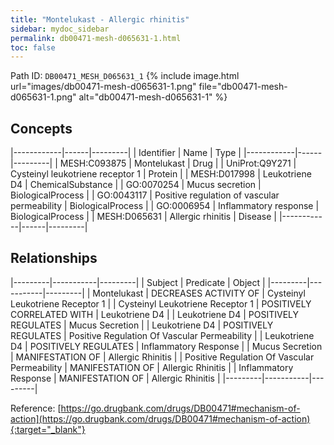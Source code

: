 ```yaml
---
title: "Montelukast - Allergic rhinitis"
sidebar: mydoc_sidebar
permalink: db00471-mesh-d065631-1.html
toc: false 
---
```



Path ID: `DB00471_MESH_D065631_1`
{% include image.html url="images/db00471-mesh-d065631-1.png" file="db00471-mesh-d065631-1.png" alt="db00471-mesh-d065631-1" %}

## Concepts

|------------|------|---------|
| Identifier | Name | Type    |
|------------|------|---------|
| MESH:C093875 | Montelukast | Drug |
| UniProt:Q9Y271 | Cysteinyl leukotriene receptor 1 | Protein |
| MESH:D017998 | Leukotriene D4 | ChemicalSubstance |
| GO:0070254 | Mucus secretion | BiologicalProcess |
| GO:0043117 | Positive regulation of vascular permeability | BiologicalProcess |
| GO:0006954 | Inflammatory response | BiologicalProcess |
| MESH:D065631 | Allergic rhinitis | Disease |
|------------|------|---------|

## Relationships

|---------|-----------|---------|
| Subject | Predicate | Object  |
|---------|-----------|---------|
| Montelukast | DECREASES ACTIVITY OF | Cysteinyl Leukotriene Receptor 1 |
| Cysteinyl Leukotriene Receptor 1 | POSITIVELY CORRELATED WITH | Leukotriene D4 |
| Leukotriene D4 | POSITIVELY REGULATES | Mucus Secretion |
| Leukotriene D4 | POSITIVELY REGULATES | Positive Regulation Of Vascular Permeability |
| Leukotriene D4 | POSITIVELY REGULATES | Inflammatory Response |
| Mucus Secretion | MANIFESTATION OF | Allergic Rhinitis |
| Positive Regulation Of Vascular Permeability | MANIFESTATION OF | Allergic Rhinitis |
| Inflammatory Response | MANIFESTATION OF | Allergic Rhinitis |
|---------|-----------|---------|

Reference: [https://go.drugbank.com/drugs/DB00471#mechanism-of-action](https://go.drugbank.com/drugs/DB00471#mechanism-of-action){:target="_blank"}